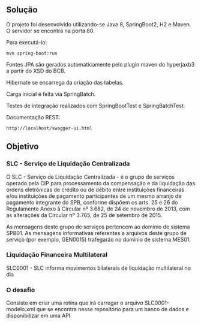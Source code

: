 ## Solução

O projeto foi desenvolvido utilizando-se Java 8, SpringBoot2, H2 e Maven.
O servidor se encontra na porta 80.

Para executá-lo:

	mvn spring-boot:run

Fontes JPA são gerados automaticamente pelo plugin maven do hyperjaxb3 a partir do XSD do BCB.

Hibernate se encarrega da criação das tabelas.

Carga inicial é feita via SpringBatch.

Testes de integração realizados com SpringBootTest e SpringBatchTest.

Documentação REST:

	http://localhost/swagger-ui.html

## Objetivo

### SLC - Serviço de Liquidação Centralizada

O SLC - Serviço de Liquidação Centralizada - é o grupo de serviços operado pela CIP para processamento da compensação e da liquidação das ordens eletrônicas de crédito ou de débito entre instituições financeiras e/ou instituições de pagamento participantes de um mesmo arranjo de pagamento integrante do SPB, conforme dispõem os arts. 25 e 26 do Regulamento Anexo à Circular nº 3.682, de 24 de novembro de 2013, com as alterações da Circular nº 3.765, de 25 de setembro de 2015.

As mensagens deste grupo de serviços pertencem ao domínio de sistema SPB01. As mensagens informativas referentes a arquivos deste grupo de serviço (por exemplo, GEN0015) trafegarão no domínio de sistema MES01.

### Liquidação Financeira Multilateral

SLC0001 - SLC informa movimentos bilaterais de liquidação multilateral no dia

### O desafio

Consiste em criar uma rotina que irá carregar o arquivo SLC0001-modelo.xml que se encontra nesse repositório para um banco de dados e disponibilizar em uma API.
